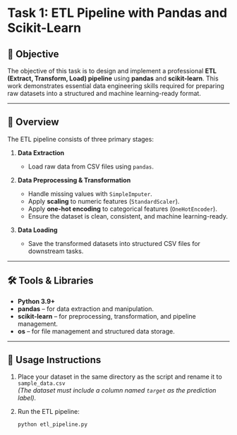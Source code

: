 # Task 1: ETL Pipeline with Pandas and Scikit-Learn

## 📌 Objective
The objective of this task is to design and implement a professional **ETL (Extract, Transform, Load) pipeline** using **pandas** and **scikit-learn**. This work demonstrates essential data engineering skills required for preparing raw datasets into a structured and machine learning-ready format.

---

## 📖 Overview
The ETL pipeline consists of three primary stages:

1. **Data Extraction**  
   - Load raw data from CSV files using `pandas`.

2. **Data Preprocessing & Transformation**  
   - Handle missing values with `SimpleImputer`.  
   - Apply **scaling** to numeric features (`StandardScaler`).  
   - Apply **one-hot encoding** to categorical features (`OneHotEncoder`).  
   - Ensure the dataset is clean, consistent, and machine learning-ready.  

3. **Data Loading**  
   - Save the transformed datasets into structured CSV files for downstream tasks.  

---

## 🛠️ Tools & Libraries
- **Python 3.9+**
- **pandas** – for data extraction and manipulation.
- **scikit-learn** – for preprocessing, transformation, and pipeline management.
- **os** – for file management and structured data storage.

---

## 🚀 Usage Instructions
1. Place your dataset in the same directory as the script and rename it to `sample_data.csv`  
   *(The dataset must include a column named `target` as the prediction label).*

2. Run the ETL pipeline:
   ```bash
   python etl_pipeline.py
